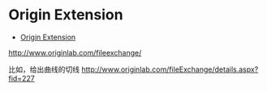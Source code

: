 # Origin Extension

- [Origin Extension](#origin-extension)

<http://www.originlab.com/fileexchange/>

比如，给出曲线的切线 <http://www.originlab.com/fileExchange/details.aspx?fid=227>